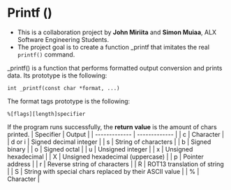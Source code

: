 # Printf ()

* This is a collaboration project by **John Miriita** and **Simon Muiaa**, ALX Software Engineering Students.
* The project goal is to create a function _printf that imitates the real `printf()` command.

\_printf() is a function that performs formatted output conversion and prints data. Its prototype is the following:

    int _printf(const char *format, ...)


The format tags prototype is the following:

    %[flags][length]specifier

If the program runs successfully, the **return value** is the amount of chars printed.
| Specifier | Output |
| ------------- | ------------- |
| c | Character |
| d or i | Signed decimal integer |
| s | String of characters |
| b | Signed binary |
| o | Signed octal |
| u | Unsigned integer |
| x | Unsigned hexadecimal |
| X | Unsigned hexadecimal (uppercase) |
| p | Pointer address |
| r | Reverse string of characters |
| R | ROT13 translation of string |
| S | String with special chars replaced by their ASCII value |
| % | Character |